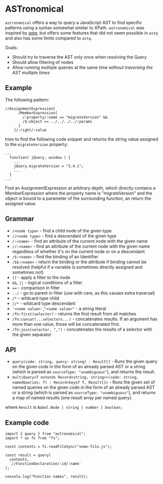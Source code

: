 # ASTronomical

`astronomical` offers a way to query a JavaScript AST to find specific patterns using a syntax somewhat similar to XPath.
`astronomical` was inspired by [astq](https://github.com/rse/astq), but offers some features that did not seem possible in `astq` and also has some limits compared to `astq`.

Goals:

* Should try to traverse the AST only once when resolving the Query
* Should allow filtering of nodes
* Allow running multiple queries at the same time _without traversing the AST multiple times_

## Example


The following pattern:
```
//AssignmentExpression[
      /MemberExpression[
        /:property/:name == "migrateVersion" &&
        /$:object == ../../../../:params
      ]
    ]/:right/:value
```
tries to find the following code snippet and returns the string value assigned to the `migrateVersion` property:
```
...
  function( jQuery, window ) {
    ...
    jQuery.migrateVersion = "3.4.1";
    ...
  }
...
```
Find an AssignmentExpression at arbitrary depth, which directly contains a MemberExpression where the property name is "migrateVersion" and
the object is bound to a parameter of the surrounding function, an return the assigned value.

## Grammar

* `/<node type>` - find a child node of the given type
* `//<node type>` - find a descendant of the given type
* `/:<name>` - find an attribute of the current node with the given name
* `//:<name>` - find an attribute of the current node with the given name regardless of whether it's on the current node or on a descendant
* `/$:<name>` - find the binding of an Identifier
* `/$$:<name>` - return the binding or the attribute if binding cannot be resolved (helpful if a variable is sometimes directly assigned and sometimes not)
* `[]` - apply a filter to the node
* `&&`, `||` - logical conditions of a filter
* `==` - comparison in filter
* `../` - go to parent in filter (use with care, as this causes extra traversal)
* `/*` - wildcard type child
* `//*` - wildcard type descendant
* `'<some value>'`,`"<some value>"` - a string literal
* `/fn:first(selector)` - returns the first result from all matches
* `/fn:concat(...selectors...)` - concatenates results. If an argument has more than one value, those will be concatenated first.
* `/fn:join(selector, ",")` - concatenates the results of a selector with the given separator

## API

* `query(code: string, query: string) : Result[]` - Runs the given query on the given code in the form of an already parsed AST or a string (which is parsed as `sourceType: "unambiguous"`), and returns the result.
* `multiQuery<T extends Record<string, string>>(code: string, namedQueries: T) : Record<keyof T, Result[]>` - Runs the given set of named queries on the given code in the form of an already parsed AST or a string (which is parsed as `sourceType: "unambiguous"`), and returns a map of named results (one result array per named query).

where `Result` is `Babel.Node | string | number | boolean;`


## Example code

```
import { query } from "astronomical";
import * as fs from "fs";

const contents = fs.readFileSync("some-file.js");

const result = query(
  contents,
  `//FunctionDeclaration/:id/:name`
);

console.log("Function names", result);
```
